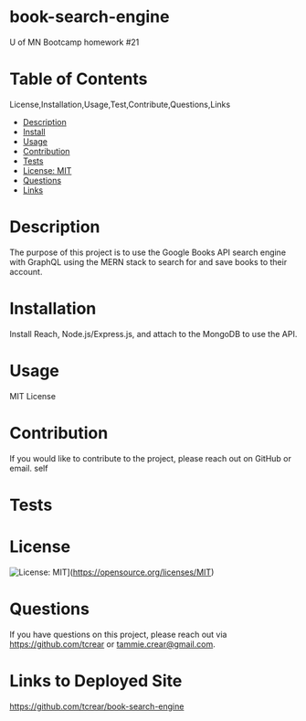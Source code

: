 # book-search-engine
U of MN Bootcamp homework #21

  # Table of Contents
  License,Installation,Usage,Test,Contribute,Questions,Links
  - [Description](#description)
  - [Install](#installation)
  - [Usage](#usage)
  - [Contribution](#contribution)
  - [Tests](#tests)
  - [License: MIT](#license)
  - [Questions](#questions)
  - [Links](#links)

  # Description
  The purpose of this project is to use the Google Books API search engine with GraphQL using the MERN stack to search for and save books to their account.

  # Installation
  Install Reach, Node.js/Express.js, and attach to the MongoDB to use the API.

  # Usage
  MIT License

  # Contribution
  If you would like to contribute to the project, please reach out on GitHub or email.
  self

  # Tests
  

  # License
  ![License: MIT](https://img.shields.io/badge/License-MIT-yellow.svg)](https://opensource.org/licenses/MIT)

  # Questions
  If you have questions on this project, please reach out via https://github.com/tcrear or tammie.crear@gmail.com. 

  # Links to Deployed Site
  https://github.com/tcrear/book-search-engine



